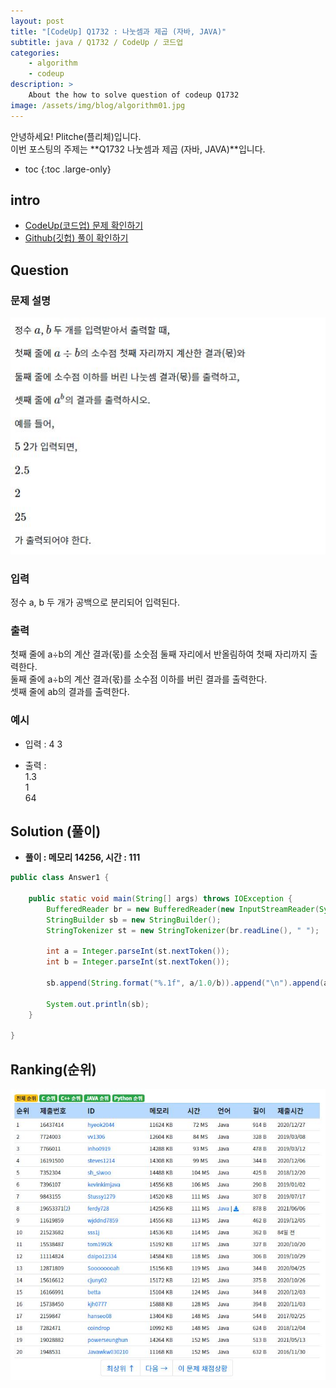 ```yaml
---
layout: post
title: "[CodeUp] Q1732 : 나눗셈과 제곱 (자바, JAVA)"
subtitle: java / Q1732 / CodeUp / 코드업
categories:
    - algorithm
    - codeup
description: >
    About the how to solve question of codeup Q1732
image: /assets/img/blog/algorithm01.jpg
---
```


안녕하세요! Plitche(플리체)입니다.  
이번 포스팅의 주제는 **Q1732 나눗셈과 제곱 (자바, JAVA)**입니다.

* toc
{:toc .large-only}

## intro
* [CodeUp(코드업) 문제 확인하기](https://codeup.kr/problem.php?id=1732)  
* [Github(깃헙) 풀이 확인하기](https://github.com/plitche/CodeUp_Solution/tree/master/Q1701~Q1800/Q1732)  

## Question
### 문제 설명
![](/assets/post/codeup/Q1700~Q1799/20211214_01/01.JPG)  

### 입력
정수 a, b 두 개가 공백으로 분리되어 입력된다.  

### 출력
첫째 줄에 a÷b의 계산 결과(몫)를 소숫점 둘째 자리에서 반올림하여 첫째 자리까지 출력한다.  
둘째 줄에 a÷b의 계산 결과(몫)를 소수점 이하를 버린 결과를 출력한다.  
셋째 줄에 ab의 결과를 출력한다.  
  
### 예시
* 입력 : 4 3 
  
* 출력 :  
1.3  
1  
64  
  
## Solution (풀이)
* **풀이 : 메모리 14256, 시간 : 111**  

```java
public class Answer1 {
	
	public static void main(String[] args) throws IOException {
        BufferedReader br = new BufferedReader(new InputStreamReader(System.in));
        StringBuilder sb = new StringBuilder();
        StringTokenizer st = new StringTokenizer(br.readLine(), " ");

        int a = Integer.parseInt(st.nextToken());
        int b = Integer.parseInt(st.nextToken());
        
        sb.append(String.format("%.1f", a/1.0/b)).append("\n").append(a/b).append("\n").append((int)Math.pow(a, b));
        		
        System.out.println(sb);
    }
    	 
}
```  

## Ranking(순위)
![](/assets/post/codeup/Q1700~Q1799/20211214_01/03.JPG)  